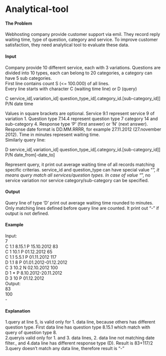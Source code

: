 # Analytical-tool

#### The Problem

Webhosting company provide customer support via emil. They record reply waiting time, type of
question, category and service. To improve customer satisfaction, they need analytical tool to
evaluate these data.

#### Input

Company provide 10 different service, each with 3 variations. Questions are divided into 10
types, each can belong to 20 categories, a category can have 5 sub categories.<br>
First line contains count S (<= 100.000) of all lines.<br>
Every line starts with character C (waiting time line) or D (query)<br>

C service_id[.variation_id] question_type_id[.category_id.[sub-category_id]] P/N date time

Values in square brackets are optional. Service 9.1 represent service 9 of variation 1. Question
type 7.14.4 represent question type 7 category 14 and sub-category 4. Response type ‘P’ (first
answer) or ‘N’ (next answer). Response date format is DD.MM.RRRR, for example 27.11.2012
(27.november 2012). Time in minutes represent waiting time.<br>
Similarly query line:

D service_id[.variation_id] question_type_id[.category_id.[sub-category_id]] P/N date_from[-date_to]

Represent query, it print out average waiting time of all records matching specific criterias.
service_id and question_type can have special value “*”, it means query match all
services/question types. In case of value “*”, no service variation nor service
category/sub-category can be specified.<br>

#### Output

Query line of type ‘D’ print out average waiting time rounded to minutes. Only matching lines
defined before query line are counted. It print out “-” if output is not defined.<br>

#### Example
Input:<br>
7<br>
C 1.1 8.15.1 P 15.10.2012 83<br>
C 1 10.1 P 01.12.2012 65<br>
C 1.1 5.5.1 P 01.11.2012 117<br>
D 1.1 8 P 01.01.2012-01.12.2012<br>
C 3 10.2 N 02.10.2012 100<br>
D 1 * P 8.10.2012-20.11.2012<br>
D 3 10 P 01.12.2012<br>
Output:<br>
83<br>
100<br>
-<br>
#### Explanation<br>
1.query at line 5, is valid only for 1. data line, because others has different question type. First
data line has question type 8.15.1 which match with query of question type 8.<br>
2.queryis valid only for 1. and 3. data lines, 2. data line not matching date filter., and 4.data line
has different response type (D). Result is 83+117/2<br>
3.query doesn’t match any data line, therefore result is “-”
